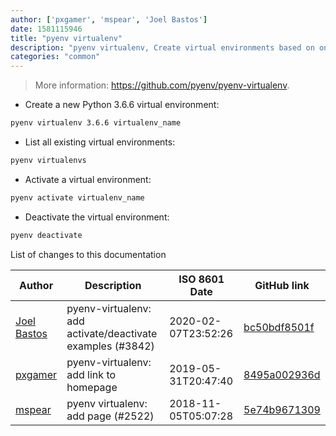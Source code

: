 ```yaml
---
author: ['pxgamer', 'mspear', 'Joel Bastos']
date: 1581115946
title: "pyenv virtualenv"
description: "pyenv virtualenv, Create virtual environments based on one's installed Python distributions."
categories: "common"
---
```

> More information: <https://github.com/pyenv/pyenv-virtualenv>.

- Create a new Python 3.6.6 virtual environment:

```bash
pyenv virtualenv 3.6.6 virtualenv_name
```

- List all existing virtual environments:

```bash
pyenv virtualenvs
```

- Activate a virtual environment:

```bash
pyenv activate virtualenv_name
```

- Deactivate the virtual environment:

```bash
pyenv deactivate
```
List of changes to this documentation


Author | Description | ISO 8601 Date | GitHub link
------|-----|-----|-----
[Joel Bastos](mailto:kintoandar@users.noreply.github.com) | pyenv-virtualenv: add activate/deactivate examples (#3842) | 2020-02-07T23:52:26 | [bc50bdf8501f](https://github.com/tldr-pages/tldr/commit/bc50bdf8501fbf6fc8626d8e251d8d5b38b35d61)
[pxgamer](mailto:owzie123@gmail.com) | pyenv-virtualenv: add link to homepage | 2019-05-31T20:47:40 | [8495a002936d](https://github.com/tldr-pages/tldr/commit/8495a002936d8fdb3e5c0662870c22603ab3c005)
[mspear](mailto:mwspear@gmail.com) | pyenv virtualenv: add page (#2522) | 2018-11-05T05:07:28 | [5e74b9671309](https://github.com/tldr-pages/tldr/commit/5e74b967130903c8c4a5fe93d2d72fd8da3e7728)

